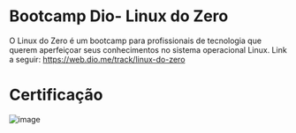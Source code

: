 # Bootcamp Dio- Linux do Zero
O Linux do Zero é um bootcamp para profissionais de tecnologia que querem aperfeiçoar seus conhecimentos no sistema operacional Linux.
Link a seguir: 
 https://web.dio.me/track/linux-do-zero

# Certificação
![image](https://hermes.digitalinnovation.one/certificates/cover/89099C0E.jpg)
